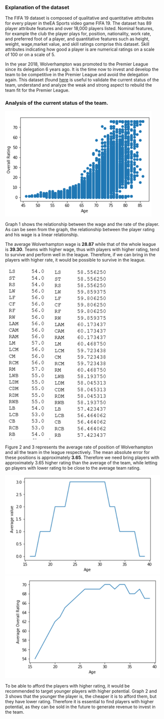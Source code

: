 ### Explanation of the dataset

The FIFA 19 dataset is composed of qualitative and quantitative attributes for every player in theEA Sports video game FIFA 19. The dataset has 89 player attribute features and over 18,000 players listed. Nominal features, for example the club the player plays for, position, nationality, work rate, and preferred foot of a player, and quantitative features such as height, weight, wage,market value, and skill ratings comprise this dataset. Skill attributes indicating how good a player is are numerical ratings on a scale of 100 or on a scale of 5.

In the year 2018, Wolverhampton was promoted to the Premier League since its delegation 6 years ago. It is the time now to invest and develop the team to be competitive in the Premier League and avoid the delegation again. This dataset (found [here](https://www.kaggle.com/karangadiya/fifa19) is useful to validate the current status of the team, understand and analyze the weak and strong aspect to rebuild the team fit for the Premier League.

### Analysis of the current status of the team.

![Graph 1: Wage vs Overall Rating](./Blog_Figures/Wage_vs_Overall_Rating.PNG)

Graph 1 shows the relationship between the wage and the rate of the player. As can be seen from the graph, the relationship between the player rating and his wage is a linear relationship. 

The average Wolverhampton wage is **28.87** while that of the whole league is **39.30**. Teams with higher wage, thus with players with higher rating, tend to survive and perform well in the league. Therefore, if we can bring in the players with higher rate, it would be possible to survive in the league.

![Figure 1: Average rate of position of Wolverhampton](./Blog_Figures/Wolves_position.PNG)
![Figure 2: Average rate of position of the whole league](./Blog_Figures/League_position.PNG)

Figure 2 and 3 represents the average rate of position of Wolverhampton and all the team in the league respectively. The mean absolute error for these positions is approximately **3.65**. Therefore we need bring players with approximately 3.65 higher rating than the average of the team, while letting go players with lower rating to be close to the average team rating.

![Graph 2: Age vs average wage](./Blog_Figures/Age_vs_Average_Value.PNG)
![Graph 3: Age vs average overall rating](./Blog_Figures/Average_rating_vs_age.PNG)

To be able to afford the players with higher rating, it would be recommended to target younger players with higher potential. Graph 2 and 3 shows that the younger the player is, the cheaper it is to afford them, but they have lower rating. Therefore it is essential to find players with higher potential, as they can be sold in the future to generate revenue to invest in the team.



